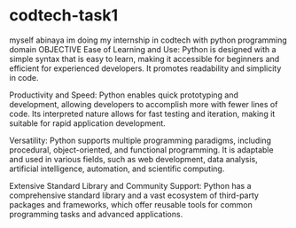 # codtech-task1
myself abinaya im doing my internship in codtech with python programming domain
OBJECTIVE
Ease of Learning and Use: Python is designed with a simple syntax that is easy to learn, making it accessible for beginners and efficient for experienced developers. It promotes readability and simplicity in code.

Productivity and Speed: Python enables quick prototyping and development, allowing developers to accomplish more with fewer lines of code. Its interpreted nature allows for fast testing and iteration, making it suitable for rapid application development.

Versatility: Python supports multiple programming paradigms, including procedural, object-oriented, and functional programming. It is adaptable and used in various fields, such as web development, data analysis, artificial intelligence, automation, and scientific computing.

Extensive Standard Library and Community Support: Python has a comprehensive standard library and a vast ecosystem of third-party packages and frameworks, which offer reusable tools for common programming tasks and advanced applications.
